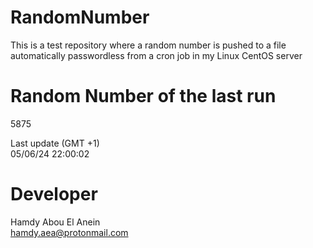 # RandomNumber    
This is a test repository where a random number is pushed to a file automatically passwordless from a cron job in my Linux CentOS server    
# Random Number of the last run   
5875
      
Last update (GMT +1)    
05/06/24 22:00:02
# Developer    
Hamdy Abou El Anein   
hamdy.aea@protonmail.com

